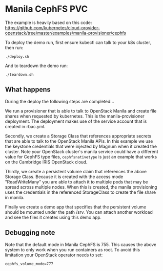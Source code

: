 # Manila CephFS PVC

The example is heavily based on this code:
https://github.com/kubernetes/cloud-provider-openstack/tree/master/examples/manila-provisioner/cephfs

To deploy the demo run, first ensure kubectl can talk to your k8s cluster,
then run:

    ./deploy.sh

And to teardown the demo run:

    ./teardown.sh

## What happens

During the deploy the following steps are completed...

We run a provisioner that is able to talk to OpenStack Manila and create
file shares when requested by kubernetes. This is the manila-provisioner
deployment. The deployment makes use of the service account that is created
in rbac.yml.

Secondly, we create a Storage Class that references appropriate secrets
that are able to talk to the OpenStack Manila APIs. In this example we use
the keystone credentials that were injected by Magnum when it created the
cluster. Note your OpenStack cluster's manila service could have a
different value for CephFS type files, `cephfsnativetype` is just an example
that works on the Cambridge IRIS OpenStack cloud.

Thirdly, we create a persistent volume claim that references the above
Storage Class. Because it is created with the access mode "ReadWriteMany"
you are able to attach it to multiple pods that may be spread across
multiple nodes. When this is created, the manila provisioning uses the
credentials in the referenced StorageClass to create the file share
in manila.

Finally we create a demo app that specifies that the persistent volume should
be mounted under the path /srv. You can attach another workload and see the
files it creates using this demo app.

## Debugging note

Note that the default mode in Manila CephFS is 755. This causes the
above system to only work when you run containers as root. To avoid this
limitation your OpenStack operator needs to set:

    cephfs_volume_mode=777
